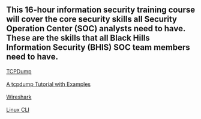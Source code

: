 ## This 16-hour information security training course will cover the core  security skills all Security Operation Center (SOC) analysts need to  have. These are the skills that all Black Hills Information Security  (BHIS) SOC team members need to have.

[TCPDump](https://github.com/strandjs/IntroLabs/blob/master/IntroClassFiles/Tools/IntroClass/TCPDump/TCPDump.md)
<br></br>
[A tcpdump Tutorial with Examples](https://danielmiessler.com/p/tcpdump/)
<br></br>
[Wireshark](https://github.com/strandjs/IntroLabs/blob/master/IntroClassFiles/Tools/IntroClass/Wireshark/Wireshark.md)
<br></br>
[Linux CLI](https://github.com/strandjs/IntroLabs/blob/master/IntroClassFiles/Tools/IntroClass/LinuxCLI/LinuxCLI.md)
<br></br>
[]()
<br></br>
[]()
<br></br>
[]()
<br></br>
[]()
<br></br>
[]()
<br></br>
[]()
<br></br>
[]()
<br></br>
[]()
<br></br>
[]()
<br></br>
[]()
<br></br>
[]()
<br></br>
[]()
<br></br>
[]()
<br></br>
[]()
<br></br>
[]()
<br></br>
[]()
<br></br>
[]()
<br></br>
[]()
<br></br>
[]()
<br></br>
[]()
<br></br>
[]()
<br></br>
[]()
<br></br>
[]()
<br></br>
[]()
<br></br>
[]()
<br></br>
[]()
<br></br>
[]()
<br></br>
[]()
<br></br>
[]()
<br></br>
[]()
<br></br>
[]()
<br></br>
[]()
<br></br>
[]()
<br></br>
[]()
<br></br>
[]()
<br></br>

